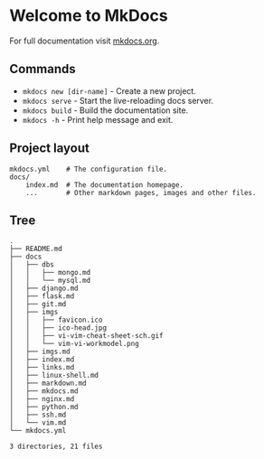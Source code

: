 # Welcome to MkDocs

For full documentation visit [mkdocs.org](https://www.mkdocs.org).

## Commands

* `mkdocs new [dir-name]` - Create a new project.
* `mkdocs serve` - Start the live-reloading docs server.
* `mkdocs build` - Build the documentation site.
* `mkdocs -h` - Print help message and exit.

## Project layout

    mkdocs.yml    # The configuration file.
    docs/
        index.md  # The documentation homepage.
        ...       # Other markdown pages, images and other files.

## Tree 
```
.
├── README.md
├── docs
│   ├── dbs
│   │   ├── mongo.md
│   │   └── mysql.md
│   ├── django.md
│   ├── flask.md
│   ├── git.md
│   ├── imgs
│   │   ├── favicon.ico
│   │   ├── ico-head.jpg
│   │   ├── vi-vim-cheat-sheet-sch.gif
│   │   └── vim-vi-workmodel.png
│   ├── imgs.md
│   ├── index.md
│   ├── links.md
│   ├── linux-shell.md
│   ├── markdown.md
│   ├── mkdocs.md
│   ├── nginx.md
│   ├── python.md
│   ├── ssh.md
│   └── vim.md
└── mkdocs.yml

3 directories, 21 files
```
